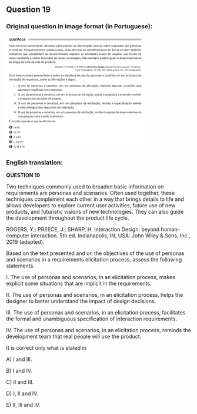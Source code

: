 ## Question 19 ##

### Original question in image format (in Portuguese): ###
<img src="q19-por.png" alt="Question 19 image file" width="75%" height="75%">

### English translation: ###

**QUESTION 19**

Two techniques commonly used to broaden basic information on requirements are personas and scenarios. Often used together, these techniques complement each other in a way that brings details to life and allows developers to explore current user activities, future use of new products, and futuristic visions of new technologies. They can also guide the development throughout the product life cycle.

ROGERS, Y.; PREECE, J.; SHARP, H. Interaction Design: beyond human-computer interaction. 5th ed. Indianapolis, IN, USA: John Wiley & Sons, Inc., 2019 (adapted).

Based on the text presented and on the objectives of the use of personas and scenarios in a requirements elicitation process, assess the following statements.

I. The use of personas and scenarios, in an elicitation process, makes explicit some situations that are implicit in the requirements.

II. The use of personas and scenarios, in an elicitation process, helps the designer to better understand the impact of design decisions.

III. The use of personas and scenarios, in an elicitation process, facilitates the formal and unambiguous specification of interaction requirements.

IV. The use of personas and scenarios, in an elicitation process, reminds the development team that real people will use the product.

It is correct only what is stated in

A) I and III.

B) I and IV.

C) II and III.

D) I, II and IV.

E) II, III and IV.